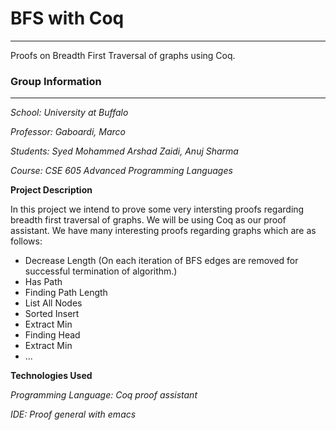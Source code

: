 # BFS with Coq
***
Proofs on Breadth First Traversal of graphs using Coq.

### Group Information
***
*School: University at Buffalo*

*Professor: Gaboardi, Marco*

*Students: Syed Mohammed Arshad Zaidi, Anuj Sharma*

*Course: CSE 605 Advanced Programming Languages*

**Project Description**

In this project we intend to prove some very intersting proofs regarding breadth first traversal of graphs.
We will be using Coq as our proof assistant. We have many interesting proofs regarding graphs which are as 
follows:

* Decrease Length (On each iteration of BFS edges are removed for successful termination of algorithm.)
* Has Path
* Finding Path Length
* List All Nodes
* Sorted Insert
* Extract Min
* Finding Head
* Extract Min
* ...

**Technologies Used**

*Programming Language: Coq proof assistant*

*IDE: Proof general with emacs*
